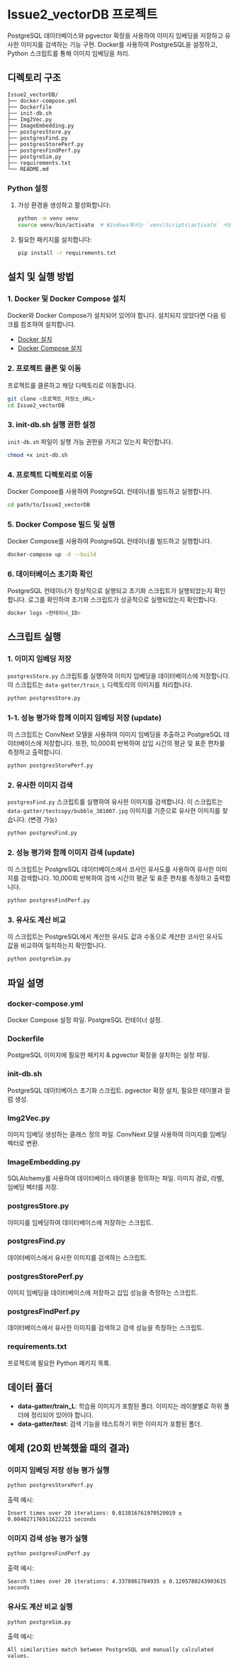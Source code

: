 # Issue2_vectorDB 프로젝트
PostgreSQL 데이터베이스와 pgvector 확장을 사용하여 이미지 임베딩을 저장하고 유사한 이미지를 검색하는 기능 구현. 
Docker를 사용하여 PostgreSQL을 설정하고, Python 스크립트를 통해 이미지 임베딩을 처리.

## 디렉토리 구조
```
Issue2_vectorDB/
├── docker-compose.yml
├── Dockerfile
├── init-db.sh
├── Img2Vec.py
├── ImageEmbedding.py
├── postgresStore.py
├── postgresFind.py
├── postgresStorePerf.py
├── postgresFindPerf.py
├── postgreSim.py
├── requirements.txt
└── README.md
```

### Python 설정

1. 가상 환경을 생성하고 활성화합니다:

   ```sh
   python -m venv venv
   source venv/bin/activate  # Windows에서는 `venv\Scripts\activate` 사용
   ```

2. 필요한 패키지를 설치합니다:

   ```sh
   pip install -r requirements.txt
   ```

## 설치 및 실행 방법

### 1. Docker 및 Docker Compose 설치

Docker와 Docker Compose가 설치되어 있어야 합니다. 설치되지 않았다면 다음 링크를 참조하여 설치합니다.
- [Docker 설치](https://docs.docker.com/get-docker/)
- [Docker Compose 설치](https://docs.docker.com/compose/install/)

### 2. 프로젝트 클론 및 이동

프로젝트를 클론하고 해당 디렉토리로 이동합니다.

```sh
git clone <프로젝트_저장소_URL>
cd Issue2_vectorDB
```

### 3. init-db.sh 실행 권한 설정

`init-db.sh` 파일이 실행 가능 권한을 가지고 있는지 확인합니다.

```sh
chmod +x init-db.sh
```

### 4. 프로젝트 디렉토리로 이동

Docker Compose를 사용하여 PostgreSQL 컨테이너를 빌드하고 실행합니다.

```sh
cd path/to/Issue2_vectorDB
```

### 5. Docker Compose 빌드 및 실행

Docker Compose를 사용하여 PostgreSQL 컨테이너를 빌드하고 실행합니다.

```sh
docker-compose up -d --build
```

### 6. 데이터베이스 초기화 확인

PostgreSQL 컨테이너가 정상적으로 실행되고 초기화 스크립트가 실행되었는지 확인합니다. 로그를 확인하여 초기화 스크립트가 성공적으로 실행되었는지 확인합니다.

```sh
docker logs <컨테이너_ID>
```

## 스크립트 실행

### 1. 이미지 임베딩 저장

`postgresStore.py` 스크립트를 실행하여 이미지 임베딩을 데이터베이스에 저장합니다. 이 스크립트는 `data-gatter/train_L` 디렉토리의 이미지를 처리합니다.

```sh
python postgresStore.py
```

### 1-1. 성능 평가와 함께 이미지 임베딩 저장 (update)

이 스크립트는 ConvNext 모델을 사용하여 이미지 임베딩을 추출하고 PostgreSQL 데이터베이스에 저장합니다. 또한, 10,000회 반복하여 삽입 시간의 평균 및 표준 편차를 측정하고 출력합니다.

```sh
python postgresStorePerf.py
```

### 2. 유사한 이미지 검색

`postgresFind.py` 스크립트를 실행하여 유사한 이미지를 검색합니다. 이 스크립트는 `data-gatter/testcopy/bubble_381007.jpg` 이미지를 기준으로 유사한 이미지를 찾습니다. (변경 가능)

```sh
python postgresFind.py
```

### 2. 성능 평가와 함께 이미지 검색 (update)

이 스크립트는 PostgreSQL 데이터베이스에서 코사인 유사도를 사용하여 유사한 이미지를 검색합니다. 10,000회 반복하여 검색 시간의 평균 및 표준 편차를 측정하고 출력합니다.

```sh
python postgresFindPerf.py
```

### 3. 유사도 계산 비교

이 스크립트는 PostgreSQL에서 계산한 유사도 값과 수동으로 계산한 코사인 유사도 값을 비교하여 일치하는지 확인합니다.

```sh
python postgreSim.py
```

## 파일 설명

### docker-compose.yml

Docker Compose 설정 파일. PostgreSQL 컨테이너 설정.

### Dockerfile

PostgreSQL 이미지에 필요한 패키지 & pgvector 확장을 설치하는 설정 파일.

### init-db.sh

PostgreSQL 데이터베이스 초기화 스크립트. pgvector 확장 설치, 필요한 테이블과 컬럼 생성.

### Img2Vec.py

이미지 임베딩 생성하는 클래스 정의 파일. ConvNext 모델 사용하여 이미지를 임베딩 벡터로 변환.

### ImageEmbedding.py

SQLAlchemy를 사용하여 데이터베이스 테이블을 정의하는 파일. 이미지 경로, 라벨, 임베딩 벡터를 저장.

### postgresStore.py

이미지를 임베딩하여 데이터베이스에 저장하는 스크립트.

### postgresFind.py

데이터베이스에서 유사한 이미지를 검색하는 스크립트.

### postgresStorePerf.py

이미지 임베딩을 데이터베이스에 저장하고 삽입 성능을 측정하는 스크립트.

### postgresFindPerf.py

데이터베이스에서 유사한 이미지를 검색하고 검색 성능을 측정하는 스크립트.

### requirements.txt

프로젝트에 필요한 Python 패키지 목록.


## 데이터 폴더

- **data-gatter/train_L**: 학습용 이미지가 포함된 폴더. 이미지는 레이블별로 하위 폴더에 정리되어 있어야 합니다.
- **data-gatter/test**: 검색 기능을 테스트하기 위한 이미지가 포함된 폴더.


## 예제 (20회 반복했을 때의 결과)

### 이미지 임베딩 저장 성능 평가 실행

```sh
python postgresStorePerf.py
```

출력 예시:

```
Insert times over 20 iterations: 0.013816761970520019 ± 0.004027176911622213 seconds
```

### 이미지 검색 성능 평가 실행

```sh
python postgresFindPerf.py
```

출력 예시:

```
Search times over 20 iterations: 4.3378861784935 ± 0.1205780243903615 seconds
```

### 유사도 계산 비교 실행

```sh
python postgreSim.py
```

출력 예시:

```
All similarities match between PostgreSQL and manually calculated values.
```